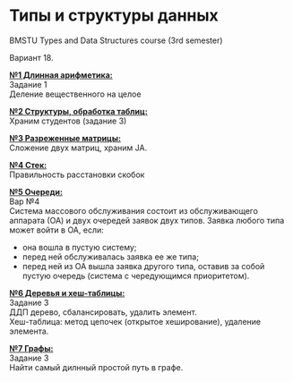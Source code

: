 ﻿# Типы и структуры данных
BMSTU Types and Data Structures course (3rd semester)  
 

Вариант 18.

[**№1 Длинная арифметика:**](https://github.com/Winterpuma/bmstu_TaDS/tree/master/TaDS1)  
Задание 1  
Деление вещественного на целое  

[**№2 Структуры, обработка таблиц:**](https://github.com/Winterpuma/bmstu_TaDS/tree/master/TaDS2)   
Храним студентов (задание 3)  

[**№3 Разреженные матрицы:**](https://github.com/Winterpuma/bmstu_TaDS/tree/master/TaDS3)  
Сложение двух матриц, храним JA.  

[**№4 Стек:**](https://github.com/Winterpuma/bmstu_TaDS/tree/master/TaDS4)  
Правильность расстановки скобок  

[**№5 Очереди:**](https://github.com/Winterpuma/bmstu_TaDS/tree/master/TaDS5)  
Вар №4  
Система массового обслуживания состоит из обслуживающего аппарата (ОА) и двух очередей заявок двух типов. 
Заявка любого типа может войти в ОА, если:   
* она вошла в пустую систему;   
* перед ней обслуживалась заявка ее же типа;   
* перед ней из ОА вышла заявка другого типа, оставив за собой пустую очередь (система с чередующимся приоритетом). 
  
[**№6 Деревья и хеш-таблицы:**](https://github.com/Winterpuma/bmstu_TaDS/tree/master/TaDS6)  
Задание 3  
ДДП дерево, сбалансировать, удалить элемент.  
Хеш-таблица: метод цепочек (открытое хеширование), удаление элемента.  

[**№7 Графы:**](https://github.com/Winterpuma/bmstu_TaDS/tree/master/TaDS7)   
Задание 3  
Найти самый дилнный простой путь в графе.  
